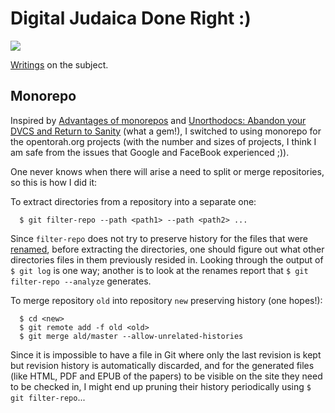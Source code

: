 # Digital Judaica Done Right :)

![](https://github.com/opentorah/opentorah/workflows/CI/badge.svg)

[Writings](http://www.opentorah.org) on the subject.


## Monorepo ##

Inspired by [Advantages of monorepos](https://danluu.com/monorepo/) and
[Unorthodocs: Abandon your DVCS and Return to Sanity](https://www.bitquabit.com/post/unorthodocs-abandon-your-dvcs-and-return-to-sanity/)
(what a gem!), I switched to using monorepo for the opentorah.org projects
(with the number and sizes of projects, I think I am safe from the issues that
Google and FaceBook experienced ;)).

One never knows when there will arise a need to split or merge repositories,
so this is how I did it:

To extract directories from a repository into a separate one:

```shell
  $ git filter-repo --path <path1> --path <path2> ...
```

Since `filter-repo` does not try to preserve history for the files that were
[renamed](https://github.com/newren/git-filter-repo/issues/25), before
extracting the directories, one should figure out what other directories
files in them previously resided in. Looking through the output of
`$ git log` is one way; another is to look at the renames report that
`$ git filter-repo --analyze` generates.

To merge repository `old` into repository `new` preserving history (one hopes!):

```shell
  $ cd <new>
  $ git remote add -f old <old>
  $ git merge ald/master --allow-unrelated-histories
```

Since it is impossible to have a file in Git where only the last revision is kept
but revision history is automatically discarded, and for the generated files
(like HTML, PDF and EPUB of the papers) to be visible on the site they need to be checked in,
I might end up pruning their history periodically using `$ git filter-repo`...

